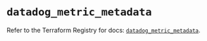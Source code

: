 # `datadog_metric_metadata`

Refer to the Terraform Registry for docs: [`datadog_metric_metadata`](https://registry.terraform.io/providers/datadog/datadog/3.60.0/docs/resources/metric_metadata).

